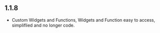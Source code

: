 ## 1.1.8

* Custom Widgets and Functions, Widgets and Function easy to access, simpliflied and no longer code.
